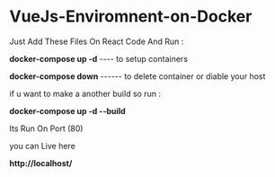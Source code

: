 # VueJs-Enviromnent-on-Docker

Just Add These Files On React Code And Run :

**docker-compose up -d** ---- to setup containers

**docker-compose down** ------ to delete container or diable your host

if u want to make a another build so run :

**docker-compose up -d --build**

Its Run On Port (80)

you can Live here

**http://localhost/**
